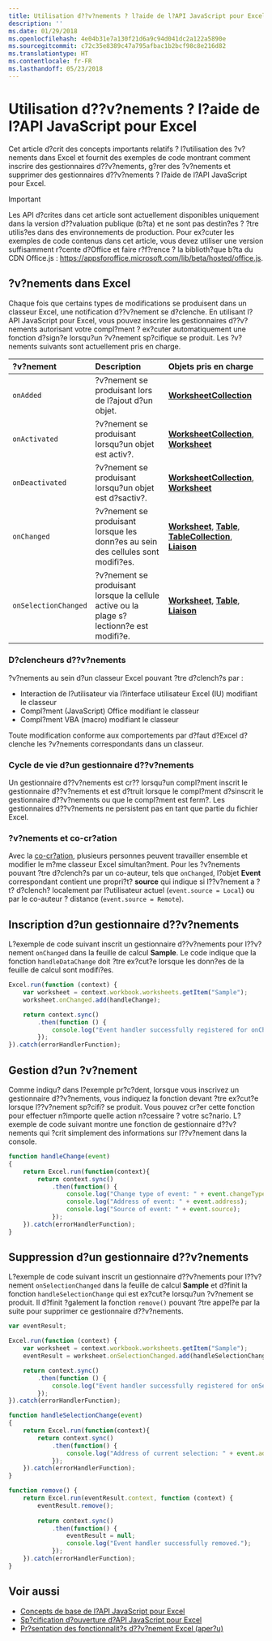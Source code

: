 ```yaml
---
title: Utilisation d??v?nements ? l?aide de l?API JavaScript pour Excel
description: ''
ms.date: 01/29/2018
ms.openlocfilehash: 4e04b31e7a130f21d6a9c94d041dc2a122a5890e
ms.sourcegitcommit: c72c35e8389c47a795afbac1b2bcf98c8e216d82
ms.translationtype: HT
ms.contentlocale: fr-FR
ms.lasthandoff: 05/23/2018
---
```

# <a name="work-with-events-using-the-excel-javascript-api"></a>Utilisation d??v?nements ? l?aide de l?API JavaScript pour Excel 

Cet article d?crit des concepts importants relatifs ? l?utilisation des ?v?nements dans Excel et fournit des exemples de code montrant comment inscrire des gestionnaires d??v?nements, g?rer des ?v?nements et supprimer des gestionnaires d??v?nements ? l?aide de l?API JavaScript pour Excel. 

> [!IMPORTANT]
> Les API d?crites dans cet article sont actuellement disponibles uniquement dans la version d??valuation publique (b?ta) et ne sont pas destin?es ? ?tre utilis?es dans des environnements de production. Pour ex?cuter les exemples de code contenus dans cet article, vous devez utiliser une version suffisamment r?cente d?Office et faire r?f?rence ? la biblioth?que b?ta du CDN Office.js : https://appsforoffice.microsoft.com/lib/beta/hosted/office.js.

## <a name="events-in-excel"></a>?v?nements dans Excel

Chaque fois que certains types de modifications se produisent dans un classeur Excel, une notification d??v?nement se d?clenche. En utilisant l?API JavaScript pour Excel, vous pouvez inscrire les gestionnaires d??v?nements autorisant votre compl?ment ? ex?cuter automatiquement une fonction d?sign?e lorsqu?un ?v?nement sp?cifique se produit. Les ?v?nements suivants sont actuellement pris en charge.

| ?v?nement | Description | Objets pris en charge |
|:---------------|:-------------|:-----------|
| `onAdded` | ?v?nement se produisant lors de l?ajout d?un objet. | [**WorksheetCollection**](https://github.com/OfficeDev/office-js-docs/blob/master/reference/excel/worksheetaddedeventargs.md) |
| `onActivated` | ?v?nement se produisant lorsqu?un objet est activ?. | [**WorksheetCollection**](https://github.com/OfficeDev/office-js-docs/blob/master/reference/excel/worksheetactivatedeventargs.md), [**Worksheet**](https://github.com/OfficeDev/office-js-docs/blob/master/reference/excel/worksheetactivatedeventargs.md) |
| `onDeactivated` | ?v?nement se produisant lorsqu?un objet est d?sactiv?. | [**WorksheetCollection**](https://github.com/OfficeDev/office-js-docs/blob/master/reference/excel/worksheetdeactivatedeventargs.md), [**Worksheet**](https://github.com/OfficeDev/office-js-docs/blob/master/reference/excel/worksheetdeactivatedeventargs.md) |
| `onChanged` | ?v?nement se produisant lorsque les donn?es au sein des cellules sont modifi?es. | [**Worksheet**](https://github.com/OfficeDev/office-js-docs/blob/master/reference/excel/worksheetchangedeventargs.md), [**Table**](https://github.com/OfficeDev/office-js-docs/blob/master/reference/excel/tablechangedeventargs.md), [**TableCollection**](https://github.com/OfficeDev/office-js-docs/blob/master/reference/excel/tablechangedeventargs.md), [**Liaison**](https://github.com/OfficeDev/office-js-docs/blob/master/reference/excel/bindingdatachangedeventargs.md) |
| `onSelectionChanged` | ?v?nement se produisant lorsque la cellule active ou la plage s?lectionn?e est modifi?e. | [**Worksheet**](https://github.com/OfficeDev/office-js-docs/blob/master/reference/excel/worksheetselectionchangedeventargs.md), [**Table**](https://github.com/OfficeDev/office-js-docs/blob/master/reference/excel/tableselectionchangedeventargs.md), [**Liaison**](https://github.com/OfficeDev/office-js-docs/blob/master/reference/excel/bindingselectionchangedeventargs.md) |

### <a name="event-triggers"></a>D?clencheurs d??v?nements

?v?nements au sein d?un classeur Excel pouvant ?tre d?clench?s par :

- Interaction de l?utilisateur via l?interface utilisateur Excel (IU) modifiant le classeur
- Compl?ment (JavaScript) Office modifiant le classeur
- Compl?ment VBA (macro) modifiant le classeur

Toute modification conforme aux comportements par d?faut d?Excel d?clenche les ?v?nements correspondants dans un classeur.

### <a name="lifecycle-of-an-event-handler"></a>Cycle de vie d?un gestionnaire d??v?nements

Un gestionnaire d??v?nements est cr?? lorsqu?un compl?ment inscrit le gestionnaire d??v?nements et est d?truit lorsque le compl?ment d?sinscrit le gestionnaire d??v?nements ou que le compl?ment est ferm?. Les gestionnaires d??v?nements ne persistent pas en tant que partie du fichier Excel.

### <a name="events-and-coauthoring"></a>?v?nements et co-cr?ation

Avec la [co-cr?ation](co-authoring-in-excel-add-ins.md), plusieurs personnes peuvent travailler ensemble et modifier le m?me classeur Excel simultan?ment. Pour les ?v?nements pouvant ?tre d?clench?s par un co-auteur, tels que `onChanged`, l?objet **Event** correspondant contient une propri?t? **source** qui indique si l??v?nement a ?t? d?clench? localement par l?utilisateur actuel (`event.source = Local`) ou par le co-auteur ? distance (`event.source = Remote`).

## <a name="register-an-event-handler"></a>Inscription d?un gestionnaire d??v?nements

L?exemple de code suivant inscrit un gestionnaire d??v?nements pour l??v?nement `onChanged` dans la feuille de calcul **Sample**. Le code indique que la fonction `handleDataChange` doit ?tre ex?cut?e lorsque les donn?es de la feuille de calcul sont modifi?es.

```js
Excel.run(function (context) {
    var worksheet = context.workbook.worksheets.getItem("Sample");
    worksheet.onChanged.add(handleChange);

    return context.sync()
        .then(function () {
            console.log("Event handler successfully registered for onChanged event in the worksheet.");
        });
}).catch(errorHandlerFunction);
```

## <a name="handle-an-event"></a>Gestion d?un ?v?nement

Comme indiqu? dans l?exemple pr?c?dent, lorsque vous inscrivez un gestionnaire d??v?nements, vous indiquez la fonction devant ?tre ex?cut?e lorsque l??v?nement sp?cifi? se produit. Vous pouvez cr?er cette fonction pour effectuer n?importe quelle action n?cessaire ? votre sc?nario. L?exemple de code suivant montre une fonction de gestionnaire d??v?nements qui ?crit simplement des informations sur l??v?nement dans la console. 

```js
function handleChange(event)
{ 
    return Excel.run(function(context){
        return context.sync()
            .then(function() {
                console.log("Change type of event: " + event.changeType);
                console.log("Address of event: " + event.address);
                console.log("Source of event: " + event.source);
            });
    }).catch(errorHandlerFunction);
}
```

## <a name="remove-an-event-handler"></a>Suppression d?un gestionnaire d??v?nements

L?exemple de code suivant inscrit un gestionnaire d??v?nements pour l??v?nement `onSelectionChanged` dans la feuille de calcul **Sample** et d?finit la fonction `handleSelectionChange` qui est ex?cut?e lorsqu?un ?v?nement se produit. Il d?finit ?galement la fonction `remove()` pouvant ?tre appel?e par la suite pour supprimer ce gestionnaire d??v?nements.

```js
var eventResult;

Excel.run(function (context) {
    var worksheet = context.workbook.worksheets.getItem("Sample");
    eventResult = worksheet.onSelectionChanged.add(handleSelectionChange);

    return context.sync()
        .then(function () {
            console.log("Event handler successfully registered for onSelectionChanged event in the worksheet.");
        });
}).catch(errorHandlerFunction);

function handleSelectionChange(event)
{ 
    return Excel.run(function(context){
        return context.sync()
            .then(function() {
                console.log("Address of current selection: " + event.address);
            });
    }).catch(errorHandlerFunction);
}

function remove() {
    return Excel.run(eventResult.context, function (context) {
        eventResult.remove();
        
        return context.sync()
            .then(function() {
                eventResult = null;
                console.log("Event handler successfully removed.");
            });
    }).catch(errorHandlerFunction);
}
```

## <a name="see-also"></a>Voir aussi

- [Concepts de base de l?API JavaScript pour Excel](excel-add-ins-core-concepts.md)
- [Sp?cification d?ouverture d?API JavaScript pour Excel](https://github.com/OfficeDev/office-js-docs/tree/ExcelJs_OpenSpec)
- [Pr?sentation des fonctionnalit?s d??v?nement Excel (aper?u)](https://github.com/OfficeDev/office-js-docs/blob/ExcelJs_OpenSpec/Event_README.md)
